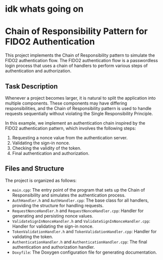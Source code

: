 # idk whats going on 

# Chain of Responsibility Pattern for FIDO2 Authentication

This project implements the Chain of Responsibility pattern to simulate the FIDO2 authentication flow. The FIDO2 authentication flow is a passwordless login process that uses a chain of handlers to perform various steps of authentication and authorization.

## Task Description

Whenever a project becomes larger, it is natural to split the application into multiple components. These components may have differing responsibilities, and the Chain of Responsibility pattern is used to handle requests sequentially without violating the Single Responsibility Principle.

In this example, we implement an authentication chain inspired by the FIDO2 authentication pattern, which involves the following steps:

1. Requesting a nonce value from the authentication server.
2. Validating the sign-in nonce.
3. Checking the validity of the token.
4. Final authentication and authorization.

## Files and Structure

The project is organized as follows:

- `main.cpp`: The entry point of the program that sets up the Chain of Responsibility and simulates the authentication process.
- `AuthHandler.h` and `AuthHandler.cpp`: The base class for all handlers, providing the structure for handling requests.
- `RequestNonceHandler.h` and `RequestNonceHandler.cpp`: Handler for generating and persisting nonce values.
- `ValidateSignInNonceHandler.h` and `ValidateSignInNonceHandler.cpp`: Handler for validating the sign-in nonce.
- `TokenValidationHandler.h` and `TokenValidationHandler.cpp`: Handler for validating the token.
- `AuthenticationHandler.h` and `AuthenticationHandler.cpp`: The final authentication and authorization handler.
- `Doxyfile`: The Doxygen configuration file for generating documentation.


